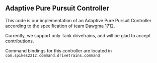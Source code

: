 ## Adaptive Pure Pursuit Controller

This code is our implementation of an Adaptive Pure Pursuit Controller according to the specification of team [Dawgma 1712](https://www.chiefdelphi.com/t/paper-implementation-of-the-adaptive-pure-pursuit-controller/166552).

Currently, we support only Tank drivetrains, and will be glad to accept contributions. 

Command bindings for this controller are located in `com.spikes2212.command.drivetrains.command`
